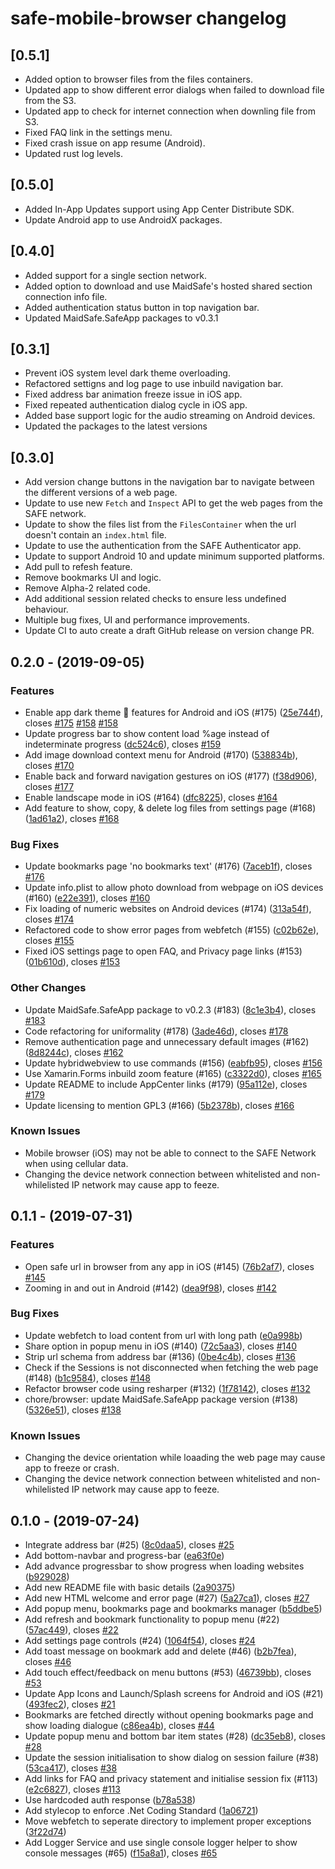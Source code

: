 # safe-mobile-browser changelog

## [0.5.1]

* Added option to browser files from the files containers.
* Updated app to show different error dialogs when failed to download file from the S3.
* Updated app to check for internet connection when downling file from S3.
* Fixed FAQ link in the settings menu.
* Fixed crash issue on app resume (Android).
* Updated rust log levels.

## [0.5.0]

* Added In-App Updates support using App Center Distribute SDK.
* Update Android app to use AndroidX packages.

## [0.4.0]

* Added support for a single section network.
* Added option to download and use MaidSafe's hosted shared section connection info file.
* Added authentication status button in top navigation bar.
* Updated MaidSafe.SafeApp packages to v0.3.1

## [0.3.1]

* Prevent iOS system level dark theme overloading.
* Refactored settigns and log page to use inbuild navigation bar.
* Fixed address bar animation freeze issue in iOS app.
* Fixed repeated authentication dialog cycle in iOS app.
* Added base support logic for the audio streaming on Android devices.
* Updated the packages to the latest versions

## [0.3.0]

* Add version change buttons in the navigation bar to navigate between the different versions of a web page.
* Update to use new `Fetch` and `Inspect` API to get the web pages from the SAFE network.
* Update to show the files list from the `FilesContainer` when the url doesn't contain an `index.html` file.
* Update to use the authentication from the SAFE Authenticator app.
* Update to support Android 10 and update minimum supported platforms.
* Add pull to refesh feature.
* Remove bookmarks UI and logic.
* Remove Alpha-2 related code.
* Add additional session related checks to ensure less undefined behaviour.
* Multiple bug fixes, UI and performance improvements.
* Update CI to auto create a draft GitHub release on version change PR.

## 0.2.0 - (2019-09-05)

### Features

* Enable app dark theme :tada: features for Android and iOS (#175) ([25e744f](https://github.com/maidsafe/safe-mobile-browser/commit/25e744f)), closes [#175](https://github.com/maidsafe/safe-mobile-browser/issues/175) [#158](https://github.com/maidsafe/safe-mobile-browser/issues/158) [#158](https://github.com/maidsafe/safe-mobile-browser/issues/158)
* Update progress bar to show content load %age instead of indeterminate progress ([dc524c6](https://github.com/maidsafe/safe-mobile-browser/commit/dc524c6)), closes [#159](https://github.com/maidsafe/safe-mobile-browser/issues/159)
* Add image download context menu for Android (#170) ([538834b](https://github.com/maidsafe/safe-mobile-browser/commit/538834b)), closes [#170](https://github.com/maidsafe/safe-mobile-browser/issues/170)
* Enable back and forward navigation gestures on iOS (#177) ([f38d906](https://github.com/maidsafe/safe-mobile-browser/commit/f38d906)), closes [#177](https://github.com/maidsafe/safe-mobile-browser/issues/177)
* Enable landscape mode in iOS (#164) ([dfc8225](https://github.com/maidsafe/safe-mobile-browser/commit/dfc8225)), closes [#164](https://github.com/maidsafe/safe-mobile-browser/issues/164)
* Add feature to show, copy, & delete log files from settings page (#168) ([1ad61a2](https://github.com/maidsafe/safe-mobile-browser/commit/1ad61a2)), closes [#168](https://github.com/maidsafe/safe-mobile-browser/issues/168)

### Bug Fixes

* Update bookmarks page 'no bookmarks text' (#176) ([7aceb1f](https://github.com/maidsafe/safe-mobile-browser/commit/7aceb1f)), closes [#176](https://github.com/maidsafe/safe-mobile-browser/issues/176)
* Update info.plist to allow photo download from webpage on iOS devices (#160) ([e22e391](https://github.com/maidsafe/safe-mobile-browser/commit/e22e391)), closes [#160](https://github.com/maidsafe/safe-mobile-browser/issues/160)
* Fix loading of numeric websites on Android devices  (#174) ([313a54f](https://github.com/maidsafe/safe-mobile-browser/commit/313a54f)), closes [#174](https://github.com/maidsafe/safe-mobile-browser/issues/174)
* Refactored code to show error pages from webfetch (#155) ([c02b62e](https://github.com/maidsafe/safe-mobile-browser/commit/c02b62e)), closes [#155](https://github.com/maidsafe/safe-mobile-browser/issues/155)
* Fixed iOS settings page to open FAQ, and Privacy page links (#153) ([01b610d](https://github.com/maidsafe/safe-mobile-browser/commit/01b610d)), closes [#153](https://github.com/maidsafe/safe-mobile-browser/issues/153)

### Other Changes

* Update MaidSafe.SafeApp package to v0.2.3 (#183) ([8c1e3b4](https://github.com/maidsafe/safe-mobile-browser/commit/8c1e3b4)), closes [#183](https://github.com/maidsafe/safe-mobile-browser/issues/183)
* Code refactoring for uniformality (#178) ([3ade46d](https://github.com/maidsafe/safe-mobile-browser/commit/3ade46d)), closes [#178](https://github.com/maidsafe/safe-mobile-browser/issues/178)
* Remove authentication page and unnecessary default images (#162) ([8d8244c](https://github.com/maidsafe/safe-mobile-browser/commit/8d8244c)), closes [#162](https://github.com/maidsafe/safe-mobile-browser/issues/162)
* Update hybridwebview to use commands (#156) ([eabfb95](https://github.com/maidsafe/safe-mobile-browser/commit/eabfb95)), closes [#156](https://github.com/maidsafe/safe-mobile-browser/issues/156)
* Use Xamarin.Forms inbuild zoom feature (#165) ([c3322d0](https://github.com/maidsafe/safe-mobile-browser/commit/c3322d0)), closes [#165](https://github.com/maidsafe/safe-mobile-browser/issues/165)
* Update README to include AppCenter links (#179) ([95a112e](https://github.com/maidsafe/safe-mobile-browser/commit/95a112e)), closes [#179](https://github.com/maidsafe/safe-mobile-browser/issues/179)
* Update licensing to mention GPL3 (#166) ([5b2378b](https://github.com/maidsafe/safe-mobile-browser/commit/5b2378b)), closes [#166](https://github.com/maidsafe/safe-mobile-browser/issues/166)

### Known Issues

* Mobile browser (iOS) may not be able to connect to the SAFE Network when using cellular data.
* Changing the device network connection between whitelisted and non-whilelisted IP network may cause app to feeze.

## 0.1.1 - (2019-07-31)

### Features

* Open safe url in browser from any app in iOS (#145) ([76b2af7](https://github.com/ravinderjangra/safe-mobile-browser/commit/76b2af7)), closes [#145](https://github.com/ravinderjangra/safe-mobile-browser/issues/145)
* Zooming in and out in Android  (#142) ([dea9f98](https://github.com/ravinderjangra/safe-mobile-browser/commit/dea9f98)), closes [#142](https://github.com/ravinderjangra/safe-mobile-browser/issues/142)

### Bug Fixes

* Update webfetch to load content from url with long path ([e0a998b](https://github.com/ravinderjangra/safe-mobile-browser/commit/e0a998b))
* Share option in popup menu in iOS (#140) ([72c5aa3](https://github.com/ravinderjangra/safe-mobile-browser/commit/72c5aa3)), closes [#140](https://github.com/ravinderjangra/safe-mobile-browser/issues/140)
* Strip url schema from address bar (#136) ([0be4c4b](https://github.com/ravinderjangra/safe-mobile-browser/commit/0be4c4b)), closes [#136](https://github.com/ravinderjangra/safe-mobile-browser/issues/136)
* Check if the Sessions is not disconnected when fetching the web page (#148) ([b1c9584](https://github.com/ravinderjangra/safe-mobile-browser/commit/b1c9584)), closes [#148](https://github.com/ravinderjangra/safe-mobile-browser/issues/148)
* Refactor browser code using resharper (#132) ([1f78142](https://github.com/ravinderjangra/safe-mobile-browser/commit/1f78142)), closes [#132](https://github.com/ravinderjangra/safe-mobile-browser/issues/132)
* chore/browser: update MaidSafe.SafeApp package version (#138) ([5326e51](https://github.com/ravinderjangra/safe-mobile-browser/commit/5326e51)), closes [#138](https://github.com/ravinderjangra/safe-mobile-browser/issues/138)

### Known Issues

* Changing the device orientation while loaading the web page may cause app to freeze or crash.
* Changing the device network connection between whitelisted and non-whilelisted IP network may cause app to feeze.

## 0.1.0 - (2019-07-24)

* Integrate address bar (#25) ([8c0daa5](https://github.com/ravinderjangra/SafeMobileBrowser/commit/8c0daa5)), closes [#25](https://github.com/ravinderjangra/SafeMobileBrowser/issues/25)
* Add bottom-navbar and progress-bar ([ea63f0e](https://github.com/ravinderjangra/SafeMobileBrowser/commit/ea63f0e))
* Add advance progressbar to show progress when loading websites ([b929028](https://github.com/ravinderjangra/SafeMobileBrowser/commit/b929028))
* Add new README file with basic details ([2a90375](https://github.com/ravinderjangra/SafeMobileBrowser/commit/2a90375))
* Add new HTML welcome and error page (#27) ([5a27ca1](https://github.com/ravinderjangra/SafeMobileBrowser/commit/5a27ca1)), closes [#27](https://github.com/ravinderjangra/SafeMobileBrowser/issues/27)
* Add popup menu, bookmarks page and bookmarks manager ([b5ddbe5](https://github.com/ravinderjangra/SafeMobileBrowser/commit/b5ddbe5))
* Add refresh and bookmark functionality to popup menu (#22) ([57ac449](https://github.com/ravinderjangra/SafeMobileBrowser/commit/57ac449)), closes [#22](https://github.com/ravinderjangra/SafeMobileBrowser/issues/22)
* Add settings page controls (#24) ([1064f54](https://github.com/ravinderjangra/SafeMobileBrowser/commit/1064f54)), closes [#24](https://github.com/ravinderjangra/SafeMobileBrowser/issues/24)
* Add toast message on bookmark add and delete (#46) ([b2b7fea](https://github.com/ravinderjangra/SafeMobileBrowser/commit/b2b7fea)), closes [#46](https://github.com/ravinderjangra/SafeMobileBrowser/issues/46)
* Add touch effect/feedback on menu buttons (#53) ([46739bb](https://github.com/ravinderjangra/SafeMobileBrowser/commit/46739bb)), closes [#53](https://github.com/ravinderjangra/SafeMobileBrowser/issues/53)
* Update App Icons and Launch/Splash screens for Android and iOS (#21) ([493fec2](https://github.com/ravinderjangra/SafeMobileBrowser/commit/493fec2)), closes [#21](https://github.com/ravinderjangra/SafeMobileBrowser/issues/21)
* Bookmarks are fetched directly without opening bookmarks page and show loading dialogue  ([c86ea4b](https://github.com/ravinderjangra/SafeMobileBrowser/commit/c86ea4b)), closes [#44](https://github.com/ravinderjangra/SafeMobileBrowser/issues/44)
* Update popup menu and bottom bar item states (#28) ([dc35eb8](https://github.com/ravinderjangra/SafeMobileBrowser/commit/dc35eb8)), closes [#28](https://github.com/ravinderjangra/SafeMobileBrowser/issues/28)
* Update the session initialisation to show dialog on session failure (#38) ([53ca417](https://github.com/ravinderjangra/SafeMobileBrowser/commit/53ca417)), closes [#38](https://github.com/ravinderjangra/SafeMobileBrowser/issues/38)
* Add links for FAQ and privacy statement and initialise session fix (#113) ([e2c6827](https://github.com/ravinderjangra/SafeMobileBrowser/commit/e2c6827)), closes [#113](https://github.com/ravinderjangra/SafeMobileBrowser/issues/113)
* Use hardcoded auth response ([b78a538](https://github.com/ravinderjangra/SafeMobileBrowser/commit/b78a538))
* Add stylecop to enforce .Net Coding Standard ([1a06721](https://github.com/ravinderjangra/SafeMobileBrowser/commit/1a06721))
* Move webfetch to seperate directory to implement proper exceptions ([3f22d74](https://github.com/ravinderjangra/SafeMobileBrowser/commit/3f22d74))
* Add Logger Service and use single console logger helper to show console messages (#65) ([f15a8a1](https://github.com/ravinderjangra/SafeMobileBrowser/commit/f15a8a1)), closes [#65](https://github.com/ravinderjangra/SafeMobileBrowser/issues/65)
